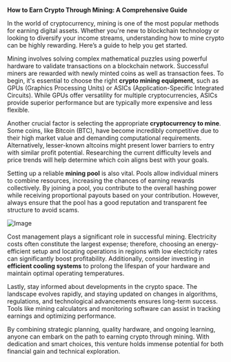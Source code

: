 **How to Earn Crypto Through Mining: A Comprehensive Guide**

In the world of cryptocurrency, mining is one of the most popular methods for earning digital assets. Whether you're new to blockchain technology or looking to diversify your income streams, understanding how to mine crypto can be highly rewarding. Here’s a guide to help you get started.

Mining involves solving complex mathematical puzzles using powerful hardware to validate transactions on a blockchain network. Successful miners are rewarded with newly minted coins as well as transaction fees. To begin, it's essential to choose the right **crypto mining equipment**, such as GPUs (Graphics Processing Units) or ASICs (Application-Specific Integrated Circuits). While GPUs offer versatility for multiple cryptocurrencies, ASICs provide superior performance but are typically more expensive and less flexible.

Another crucial factor is selecting the appropriate **cryptocurrency to mine**. Some coins, like Bitcoin (BTC), have become incredibly competitive due to their high market value and demanding computational requirements. Alternatively, lesser-known altcoins might present lower barriers to entry with similar profit potential. Researching the current difficulty levels and price trends will help determine which coin aligns best with your goals.

Setting up a reliable **mining pool** is also vital. Pools allow individual miners to combine resources, increasing the chances of earning rewards collectively. By joining a pool, you contribute to the overall hashing power while receiving proportional payouts based on your contribution. However, always ensure that the pool has a good reputation and transparent fee structure to avoid scams.

![Image](https://github.com/user-attachments/assets/31692037-0104-4703-abd1-696b6a7dd41b)

Cost management plays a significant role in successful mining. Electricity costs often constitute the largest expense; therefore, choosing an energy-efficient setup and locating operations in regions with low electricity rates can significantly boost profitability. Additionally, consider investing in **efficient cooling systems** to prolong the lifespan of your hardware and maintain optimal operating temperatures.

Lastly, stay informed about developments in the crypto space. The landscape evolves rapidly, and staying updated on changes in algorithms, regulations, and technological advancements ensures long-term success. Tools like mining calculators and monitoring software can assist in tracking earnings and optimizing performance.

By combining strategic planning, quality hardware, and ongoing learning, anyone can embark on the path to earning crypto through mining. With dedication and smart choices, this venture holds immense potential for both financial gain and technical exploration.